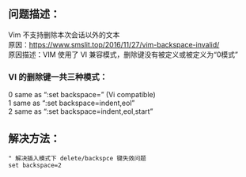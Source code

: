 ## 问题描述：
Vim 不支持删除本次会话以外的文本  
原因：https://www.smslit.top/2016/11/27/vim-backspace-invalid/  
原因描述：VIM 使用了 VI 兼容模式，删除键没有被定义或被定义为“0模式”  

### VI 的删除键一共三种模式：  
0 same as “:set backspace=” (Vi compatible)  
1 same as “:set backspace=indent,eol”  
2 same as “:set backspace=indent,eol,start”  

## 解决方法：
``` vim
" 解决插入模式下 delete/backspce 键失效问题
set backspace=2
```
